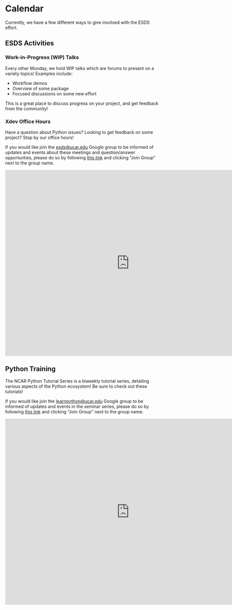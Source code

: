 # Calendar

Currently, we have a few different ways to give involved with the ESDS effort.

## ESDS Activities

### Work-in-Progress (WIP) Talks

Every other Monday, we hold WIP talks which are forums to present on a variety topics! Examples include:

- Workflow demos
- Overview of some package
- Focused discussions on some new effort

This is a great place to discuss progress on your project, and get feedback from the community!

### Xdev Office Hours

Have a question about Python issues? Looking to get feedback on some project? Stop by our office hours!

If you would like join the esds@ucar.edu Google group to be informed of updates and events about these meetings and question/answer opportunties, please do so by following [this link](https://groups.google.com/a/ucar.edu/g/esds/about?pli=1) and clicking "Join Group" next to the group name.

<iframe src="https://calendar.google.com/calendar/embed?src=c_nhpphc0mm0mhmpi7mibjh2t5dc%40group.calendar.google.com&ctz=America%2FDenver" style="border: 0" width="800" height="600" frameborder="0" scrolling="no"></iframe>

## Python Training

The NCAR Python Tutorial Series is a biweekly tutorial series, detailing various aspects of the Python ecosystem! Be sure to check out these tutorials!

If you would like join the learnpython@ucar.edu Google group to be informed of updates and events in the seminar series, please do so by following [this link](https://groups.google.com/a/ucar.edu/g/learnpython/about?pli=1) and clicking "Join Group" next to the group name.

<iframe src="https://calendar.google.com/calendar/embed?src=c_krmtmqm6kb5u7ke6t5on9l0rus%40group.calendar.google.com" style="border: 0" width="800" height="600" frameborder="0" scrolling="no"></iframe>
